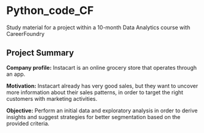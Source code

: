 # Python_code_CF

Study material for a project within a 10-month Data Analytics course with CareerFoundry

## **Project Summary**

**Company profile:** Instacart is an online grocery store that operates through an app. 

**Motivation:** Instacart already has very good sales, but they want to uncover more information about their sales patterns, in order to target the right customers with marketing activities.

**Objective:** Perform an initial data and exploratory analysis in order to derive insights and suggest strategies for better segmentation based on the provided criteria.
